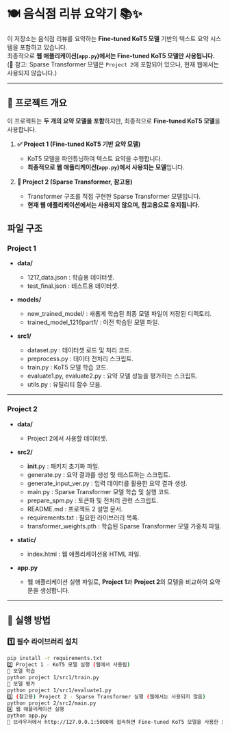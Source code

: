 # 🍽️ 음식점 리뷰 요약기 📚✨

이 저장소는 음식점 리뷰를 요약하는 **Fine-tuned KoT5 모델** 기반의 텍스트 요약 시스템을 포함하고 있습니다.  
최종적으로 **웹 애플리케이션(`app.py`)에서는 Fine-tuned KoT5 모델만 사용됩니다.**  
(📌 참고: Sparse Transformer 모델은 `Project 2`에 포함되어 있으나, 현재 웹에서는 사용되지 않습니다.)

---

## **📌 프로젝트 개요**
이 프로젝트는 **두 개의 요약 모델을 포함**하지만, 최종적으로 **Fine-tuned KoT5 모델**을 사용합니다.

1. **✅ Project 1 (Fine-tuned KoT5 기반 요약 모델)**
   - KoT5 모델을 파인튜닝하여 텍스트 요약을 수행합니다.
   - **최종적으로 웹 애플리케이션(`app.py`)에서 사용되는 모델**입니다.

2. **📌 Project 2 (Sparse Transformer, 참고용)**
   - Transformer 구조를 직접 구현한 Sparse Transformer 모델입니다.
   - **현재 웹 애플리케이션에서는 사용되지 않으며, 참고용으로 유지됩니다.**

## **파일 구조**  

### **Project 1**  
- **data/**  
  - 1217_data.json : 학습용 데이터셋.  
  - test_final.json : 테스트용 데이터셋.  

- **models/**  
  - new_trained_model/ : 새롭게 학습된 최종 모델 파일이 저장된 디렉토리.  
  - trained_model_1216part1/ : 이전 학습된 모델 파일.  

- **src1/**  
  - dataset.py : 데이터셋 로드 및 처리 코드.  
  - preprocess.py : 데이터 전처리 스크립트.  
  - train.py : KoT5 모델 학습 코드.  
  - evaluate1.py, evaluate2.py : 요약 모델 성능을 평가하는 스크립트.  
  - utils.py : 유틸리티 함수 모음.  

---

### **Project 2**  
- **data/**  
  - Project 2에서 사용할 데이터셋.  

- **src2/**  
  - __init__.py : 패키지 초기화 파일.  
  - generate.py : 요약 결과를 생성 및 테스트하는 스크립트.  
  - generate_input_ver.py : 입력 데이터를 활용한 요약 결과 생성.  
  - main.py : Sparse Transformer 모델 학습 및 실행 코드.  
  - prepare_spm.py : 토큰화 및 전처리 관련 스크립트.  
  - README.md : 프로젝트 2 설명 문서.  
  - requirements.txt : 필요한 라이브러리 목록.  
  - transformer_weights.pth : 학습된 Sparse Transformer 모델 가중치 파일.  

- **static/**  
  - index.html : 웹 애플리케이션용 HTML 파일.  

- **app.py**  
  - 웹 애플리케이션 실행 파일로, **Project 1**과 **Project 2**의 모델을 비교하여 요약문을 생성합니다.  

---

## **📌 실행 방법**

### **1️⃣ 필수 라이브러리 설치**
```bash
pip install -r requirements.txt
2️⃣ Project 1 - KoT5 모델 실행 (웹에서 사용됨)
📌 모델 학습
python project 1/src1/train.py
📌 모델 평가
python project 1/src1/evaluate1.py
3️⃣ (참고용) Project 2 - Sparse Transformer 실행 (웹에서는 사용되지 않음)
python project 2/src2/main.py
4️⃣ 웹 애플리케이션 실행
python app.py
📌 브라우저에서 http://127.0.0.1:5000에 접속하면 Fine-tuned KoT5 모델을 사용한 요약 결과를 확인할 수 있습니다.

